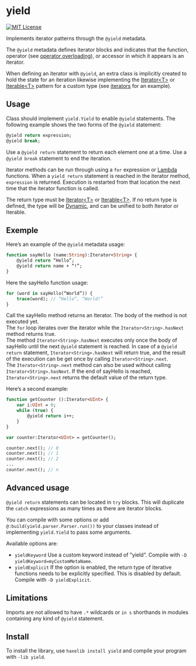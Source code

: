 yield
=======
[![MIT License](https://img.shields.io/badge/license-MIT-blue.svg?style=flat)](LICENSE.md)

Implements iterator patterns through the `@yield` metadata.

The `@yield` metadata defines iterator blocks and indicates that the function, operator (see [operator overloading](https://haxe.org/manual/types-abstract-operator-overloading.html)), or accessor in which it appears is an iterator.

When defining an iterator with `@yield`, an extra class is implicitly created to hold the state for an iteration likewise implementing the [Iterator\<T\>](http://api.haxe.org/Iterator.html) or [Iterable\<T\>](http://api.haxe.org/Iterable.html) pattern for a custom type (see [iterators](https://haxe.org/manual/lf-iterators.html) for an example).

Usage
-----

Class should implement `yield.Yield` to enable `@yield` statements. The following example shows the two forms of the `@yield` statement:
```haxe
@yield return expression;
@yield break;
```

Use a `@yield return` statement to return each element one at a time.
Use a `@yield break` statement to end the iteration.

Iterator methods can be run through using a `for` expression or [Lambda](https://haxe.org/manual/std-Lambda.html) functions. When a `yield return` statement is reached in the iterator method, `expression` is returned. Execution is restarted from that location the next time that the iterator function is called.

The return type must be [Iterator\<T\>](http://api.haxe.org/Iterator.html) or [Iterable\<T\>](http://api.haxe.org/Iterable.html). If no return type is defined, the type will be [Dynamic](https://haxe.org/manual/types-dynamic.html), and can be unified to both Iterator or Iterable.

Exemple
-----

Here’s an example of the `@yield` metadata usage:
```haxe
function sayHello (name:String):Iterator<String> {
    @yield return “Hello”;
    @yield return name + “!”;
}
```

Here the sayHello function usage:
	
```haxe
for (word in sayHello(“World”)) {
    trace(word); // “Hello”, “World!”
}
```

Call the sayHello method returns an Iterator<String>. The body of the method is not executed yet. 
<br/>The `for` loop iterates over the iterator while the `Iterator<String>.hasNext` method returns true. 
<br/>The method `Iterator<String>.hasNext` executes only once the body of sayHello until the next `@yield` statement is reached. 
In case of a `@yield return` statement, `Iterator<String>.hasNext` will return true, and the result of the execution can be get once by calling `Iterator<String>.next`.
<br/>The `Iterator<String>.next` method can also be used without calling `Iterator<String>.hasNext`. If the end of sayHello is reached, `Iterator<String>.next` returns the default value of the return type.

Here’s a second example:
```haxe
function getCounter ():Iterator<UInt> {
    var i:UInt = 0;
    while (true) {
        @yield return i++;
    }
}

var counter:Iterator<UInt> = getCounter();

counter.next(); // 0
counter.next(); // 1
counter.next(); // 2
...
counter.next(); // n
```

Advanced usage
-----

`@yield return` statements can be located in `try` blocks. This will duplicate the `catch` expressions as many times as there are iterator blocks.

You can compile with some options or add `@:build(yield.parser.Parser.run())` to your classes instead of implementing `yield.Yield` to pass some arguments.

Available options are:

 - `yieldKeyword`
		Use a custom keyword instead of "yield".
		Compile with `-D yieldKeyword=myCustomMetaName`.
 - `yieldExplicit`
		If the option is enabled, the return type of iterative functions needs to be explicitly specified. This is disabled by default.
		Compile with `-D yieldExplicit`.

Limitations
-----

Imports are not allowed to have `.*` wildcards or `in s` shorthands in modules containing any kind of `@yield` statement.

Install
-----

To install the library, use `haxelib install yield` and compile your program with `-lib yield`.

